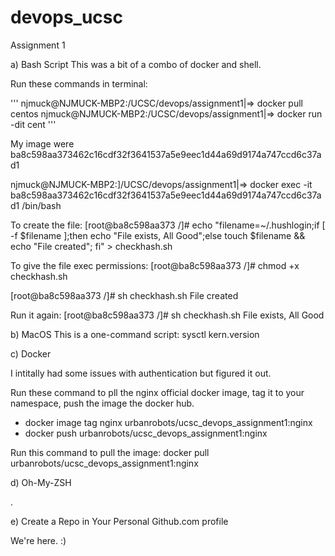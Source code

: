 # devops_ucsc
Assignment 1

a) Bash Script
This was a bit of a combo of docker and shell.

Run these commands in terminal:

'''
njmuck@NJMUCK-MBP2:/UCSC/devops/assignment1|⇒  docker pull centos
njmuck@NJMUCK-MBP2:/UCSC/devops/assignment1|⇒  docker run -dit cent
'''

My image were ba8c598aa373462c16cdf32f3641537a5e9eec1d44a69d9174a747ccd6c37ad1


njmuck@NJMUCK-MBP2:]/UCSC/devops/assignment1|⇒  docker exec -it ba8c598aa373462c16cdf32f3641537a5e9eec1d44a69d9174a747ccd6c37ad1 /bin/bash


To create the file:
[root@ba8c598aa373 /]# echo "filename=~/.hushlogin;if [ -f $filename ];then echo "File exists, All Good";else touch $filename && echo "File created"; fi" > checkhash.sh

To give the file exec permissions:
[root@ba8c598aa373 /]# chmod +x checkhash.sh

[root@ba8c598aa373 /]# sh checkhash.sh
File created

Run it again:
[root@ba8c598aa373 /]# sh checkhash.sh
File exists, All Good

b) MacOS
This is a one-command script:
sysctl kern.version


c) Docker

I intitally had some issues with authentication but figured it out.

Run these command to pll the nginx official docker image, tag it to your namespace, push the image the docker hub.
* docker image tag nginx urbanrobots/ucsc_devops_assignment1:nginx
* docker push urbanrobots/ucsc_devops_assignment1:nginx

Run this command to pull the image:
docker pull urbanrobots/ucsc_devops_assignment1:nginx

d) Oh-My-ZSH

.

e)  Create a Repo in Your Personal Github.com profile

We're here. :)
